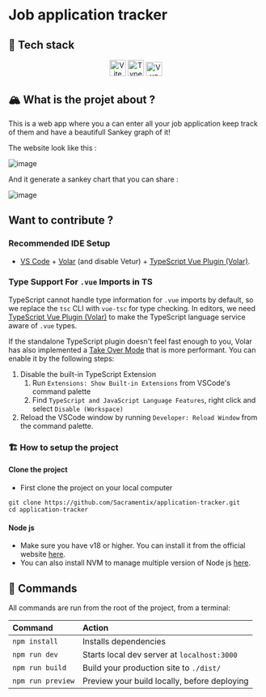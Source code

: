 # Job application tracker

## 🚀 Tech stack

<p align="center">
   <a href="https://vitejs.dev" title="Vite"><img width=32 height=32 src="https://vitejs.dev/logo.svg" alt="Vite logo"></a>
	<a href="https://www.typescriptlang.org" title="Typescript"><img width=32 height=32 src="https://upload.wikimedia.org/wikipedia/commons/4/4c/Typescript_logo_2020.svg" alt="Typescript logo"></a>
   <a href="https://vuejs.org" title="Vue"><img width=32 height=28 src="https://upload.wikimedia.org/wikipedia/commons/9/95/Vue.js_Logo_2.svg" alt="Vue logo"></a>
</p>

## 🏔️ What is the projet about ?

This is a web app where you a can enter all your job application keep track of them and have a beautifull Sankey graph of it!

The website look like this :

![image](https://user-images.githubusercontent.com/35272156/233845178-fe2d089f-a92b-4b7e-8c68-66bc821218e7.png)

And it generate a sankey chart that you can share :

![image](https://user-images.githubusercontent.com/35272156/233845217-350689c5-8916-4c91-87b3-c28682c71705.png)


## Want to contribute ?

### Recommended IDE Setup

- [VS Code](https://code.visualstudio.com/) + [Volar](https://marketplace.visualstudio.com/items?itemName=Vue.volar) (and disable Vetur) + [TypeScript Vue Plugin (Volar)](https://marketplace.visualstudio.com/items?itemName=Vue.vscode-typescript-vue-plugin).

### Type Support For `.vue` Imports in TS

TypeScript cannot handle type information for `.vue` imports by default, so we replace the `tsc` CLI with `vue-tsc` for type checking. In editors, we need [TypeScript Vue Plugin (Volar)](https://marketplace.visualstudio.com/items?itemName=Vue.vscode-typescript-vue-plugin) to make the TypeScript language service aware of `.vue` types.

If the standalone TypeScript plugin doesn't feel fast enough to you, Volar has also implemented a [Take Over Mode](https://github.com/johnsoncodehk/volar/discussions/471#discussioncomment-1361669) that is more performant. You can enable it by the following steps:

1. Disable the built-in TypeScript Extension
   1. Run `Extensions: Show Built-in Extensions` from VSCode's command palette
   2. Find `TypeScript and JavaScript Language Features`, right click and select `Disable (Workspace)`
2. Reload the VSCode window by running `Developer: Reload Window` from the command palette.

### 🏗️ How to setup the project

#### Clone the project
- First clone the project on your local computer
```
git clone https://github.com/Sacramentix/application-tracker.git
cd application-tracker
```

#### Node js
- Make sure you have v18 or higher. You can install it from the official website [here](https://nodejs.org).
- You can also install NVM to manage multiple version of Node js [here](https://github.com/nvm-sh/nvm).

## 🧞 Commands

All commands are run from the root of the project, from a terminal:

| Command           | Action                                       |
|:----------------  |:-------------------------------------------- |
| `npm install`     | Installs dependencies                        |
| `npm run dev`     | Starts local dev server at `localhost:3000`  |
| `npm run build`   | Build your production site to `./dist/`      |
| `npm run preview` | Preview your build locally, before deploying |
